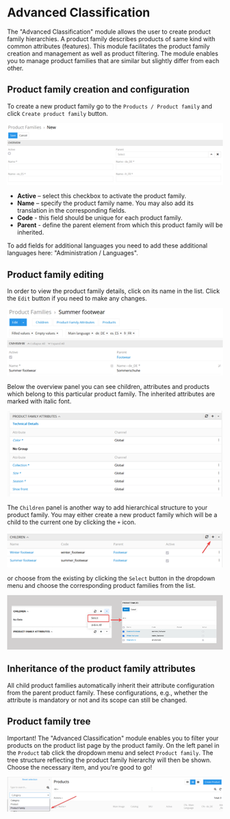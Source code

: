 # Advanced Classification

The "Advanced Classification" module allows the user to create product family hierarchies. A product family describes products of same kind with common attributes (features). This module facilitates the product family creation and management as well as product filtering. The module enables you to manage product families that are similar but slightly differ from each other. 

## Product family creation and configuration

To create a new product family go to the `Products / Product family` and click `Create product family` button.

![Export feed cfg file](_assets/advanced-classification/create_product_family_with_parent.png)

- **Active** – select this checkbox to activate the product family.
- **Name** – specify the product family name. You may also add its translation in the corresponding fields. 
- **Code** - this field should be unique for each product family.
- **Parent** - define the parent element from which this product family will be inherited.

To add fields for additional languages you need to add these additional languages here: "Administration / Languages".

## Product family editing

In order to view the product family details, click on its name in the list. Click the `Edit` button if you need to make any changes.

![Export feed cfg file](_assets/advanced-classification/edit_product_family.png)

Below the overview panel you can see children, attributes and products which belong to this particular product family. The inherited attributes are marked with italic font.

![Export feed cfg file](_assets/advanced-classification/inherited_attributes.png)

The `Children` panel is another way to add hierarchical structure to your product family. You may either create a new product family which will be a child to the current one by clicking the `+` icon.

![Export feed cfg file](_assets/advanced-classification/create_new_child.png)

or choose from the existing by clicking the `Select` button in the dropdown menu and choose the corresponding product families from the list.

![Export feed cfg file](_assets/advanced-classification/select_product_family_children.png)

## Inheritance of the product family attributes

All child product families automatically inherit their attribute configuration from the parent product family. These configurations, e.g., whether the attribute is mandatory or not and its scope can still be changed.

## Product family tree

Important! The "Advanced Classification" module enables you to filter your products on the product list page by the product family. On the left panel in the `Product` tab click the dropdown menu and select `Product family`. The tree structure reflecting the product family hierarchy will then be shown. Choose the necessary item, and you're good to go!

![Export feed cfg file](_assets/advanced-classification/sort_by_product_family.png)
